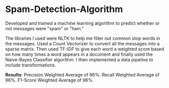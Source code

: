 # Spam-Detection-Algorithm

Developed and trained a machine learning algorithm to predict whether or not messages were "spam" or "ham." 

The libraries I used were NLTK to help me filter out common stop words in the messages. Used a Count Vectorizer to convert all the messages into a sparse matrix. Then used TF-IDF to give each word a weighted score based on how many times a word appears in a document and finally used the Naive-Bayes Classifier algorithm. I then implemented a data pipeline to include transformations. 


**Results**:
Precision Weighted Average of 96%.
Recall Weighted Average of 96%.
F1-Score Weighted Average of 96%. 
